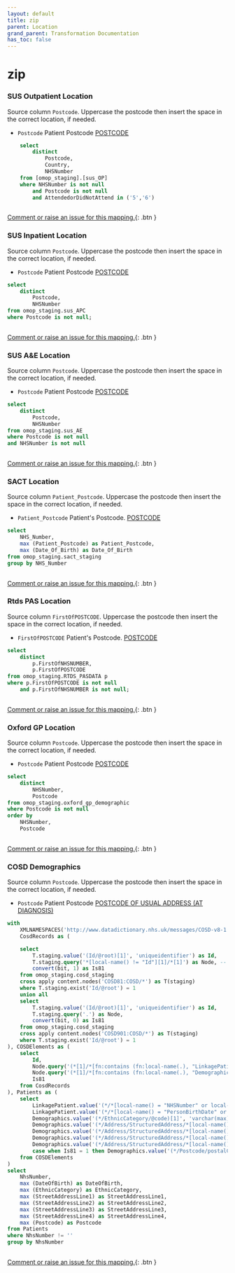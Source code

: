 ```yaml
---
layout: default
title: zip
parent: Location
grand_parent: Transformation Documentation
has_toc: false
---
```

# zip
### SUS Outpatient Location
Source column  `Postcode`.
Uppercase the postcode then insert the space in the correct location, if needed.

* `Postcode` Patient Postcode [POSTCODE](https://www.datadictionary.nhs.uk/data_elements/postcode.html)

```sql
	select
		distinct
			Postcode,
			Country,
			NHSNumber
	from [omop_staging].[sus_OP]
	where NHSNumber is not null
		and Postcode is not null
		and AttendedorDidNotAttend in ('5','6')
	
```


[Comment or raise an issue for this mapping.](https://github.com/answerdigital/oxford-omop-data-mapper/issues/new?title=OMOP%20Location%20table%20zip%20field%20SUS%20Outpatient%20Location%20mapping){: .btn }
### SUS Inpatient Location
Source column  `Postcode`.
Uppercase the postcode then insert the space in the correct location, if needed.

* `Postcode` Patient Postcode [POSTCODE](https://www.datadictionary.nhs.uk/data_elements/postcode.html)

```sql
select
	distinct
		Postcode,
		NHSNumber
from omop_staging.sus_APC
where Postcode is not null;
	
```


[Comment or raise an issue for this mapping.](https://github.com/answerdigital/oxford-omop-data-mapper/issues/new?title=OMOP%20Location%20table%20zip%20field%20SUS%20Inpatient%20Location%20mapping){: .btn }
### SUS A&E Location
Source column  `Postcode`.
Uppercase the postcode then insert the space in the correct location, if needed.

* `Postcode` Patient Postcode [POSTCODE](https://www.datadictionary.nhs.uk/data_elements/postcode.html)

```sql
select
	distinct
		Postcode,
		NHSNumber
from omop_staging.sus_AE
where Postcode is not null
and NHSNumber is not null
	
```


[Comment or raise an issue for this mapping.](https://github.com/answerdigital/oxford-omop-data-mapper/issues/new?title=OMOP%20Location%20table%20zip%20field%20SUS%20A&E%20Location%20mapping){: .btn }
### SACT Location
Source column  `Patient_Postcode`.
Uppercase the postcode then insert the space in the correct location, if needed.

* `Patient_Postcode` Patient's Postcode. [POSTCODE](https://www.datadictionary.nhs.uk/data_elements/postcode.html)

```sql
select
	NHS_Number,
	max (Patient_Postcode) as Patient_Postcode,
	max (Date_Of_Birth) as Date_Of_Birth
from omop_staging.sact_staging
group by NHS_Number
	
```


[Comment or raise an issue for this mapping.](https://github.com/answerdigital/oxford-omop-data-mapper/issues/new?title=OMOP%20Location%20table%20zip%20field%20SACT%20Location%20mapping){: .btn }
### Rtds PAS Location
Source column  `FirstOfPOSTCODE`.
Uppercase the postcode then insert the space in the correct location, if needed.

* `FirstOfPOSTCODE` Patient's Postcode. [POSTCODE](https://www.datadictionary.nhs.uk/data_elements/postcode.html)

```sql
select
	distinct
		p.FirstOfNHSNUMBER,
		p.FirstOfPOSTCODE
from omop_staging.RTDS_PASDATA p
where p.FirstOfPOSTCODE is not null
	and p.FirstOfNHSNUMBER is not null;
	
```


[Comment or raise an issue for this mapping.](https://github.com/answerdigital/oxford-omop-data-mapper/issues/new?title=OMOP%20Location%20table%20zip%20field%20Rtds%20PAS%20Location%20mapping){: .btn }
### Oxford GP Location
Source column  `Postcode`.
Uppercase the postcode then insert the space in the correct location, if needed.

* `Postcode` Patient Postcode [POSTCODE](https://www.datadictionary.nhs.uk/data_elements/postcode.html)

```sql
select
	distinct
		NHSNumber,
		Postcode
from omop_staging.oxford_gp_demographic
where Postcode is not null
order by
	NHSNumber,
	Postcode
	
```


[Comment or raise an issue for this mapping.](https://github.com/answerdigital/oxford-omop-data-mapper/issues/new?title=OMOP%20Location%20table%20zip%20field%20Oxford%20GP%20Location%20mapping){: .btn }
### COSD Demographics
Source column  `Postcode`.
Uppercase the postcode then insert the space in the correct location, if needed.

* `Postcode` Patient Postcode [POSTCODE OF USUAL ADDRESS (AT DIAGNOSIS)](https://www.datadictionary.nhs.uk/data_elements/postcode_of_usual_address__at_diagnosis_.html)

```sql
with 
	XMLNAMESPACES('http://www.datadictionary.nhs.uk/messages/COSD-v8-1' AS COSD81, 'http://www.datadictionary.nhs.uk/messages/COSD-v9-0-1' AS COSD901),
	CosdRecords as ( 

	select
		T.staging.value('(Id/@root)[1]', 'uniqueidentifier') as Id,
		T.staging.query('*[local-name() != "Id"][1]/*[1]') as Node, -- Select the first inner element of the element that is not called Id.
		convert(bit, 1) as Is81
	from omop_staging.cosd_staging
	cross apply content.nodes('COSD81:COSD/*') as T(staging)
	where T.staging.exist('Id/@root') = 1
	union all
	select
		T.staging.value('(Id/@root)[1]', 'uniqueidentifier') as Id,
		T.staging.query('.') as Node,
		convert(bit, 0) as Is81
	from omop_staging.cosd_staging
	cross apply content.nodes('COSD901:COSD/*') as T(staging)
	where T.staging.exist('Id/@root') = 1
), COSDElements as (
	select
		Id,
		Node.query('(*[1]/*[fn:contains (fn:local-name(.), "LinkagePatientId")])[1]') as LinkagePatient,
		Node.query('(*[1]/*[fn:contains (fn:local-name(.), "Demographics")])[1]') as Demographics,
		Is81
	from CosdRecords
), Patients as (
	select
		LinkagePatient.value('(*/*[local-name() = "NHSNumber" or local-name() = "NhsNumber"]/@extension)[1]', 'varchar(max)') as NhsNumber,
		LinkagePatient.value('(*/*[local-name() = "PersonBirthDate" or local-name() = "Birthdate"])[1]', 'varchar(max)') as DateOfBirth,
		Demographics.value('(*/EthnicCategory/@code)[1]', 'varchar(max)') as EthnicCategory,
		Demographics.value('(*/Address/StructuredAddress/*[local-name() = "StreetAddressLine" or local-name() = "streetAddressLine"][1]/text())[1]', 'VARCHAR(255)') as StreetAddressLine1,
		Demographics.value('(*/Address/StructuredAddress/*[local-name() = "StreetAddressLine" or local-name() = "streetAddressLine"][2]/text())[1]', 'VARCHAR(255)') as StreetAddressLine2,
		Demographics.value('(*/Address/StructuredAddress/*[local-name() = "StreetAddressLine" or local-name() = "streetAddressLine"][3]/text())[1]', 'VARCHAR(255)') as StreetAddressLine3,
		Demographics.value('(*/Address/StructuredAddress/*[local-name() = "StreetAddressLine" or local-name() = "streetAddressLine"][4]/text())[1]', 'VARCHAR(255)') as StreetAddressLine4,
		case when Is81 = 1 then Demographics.value('(*/Postcode/postalCode)[1]', 'varchar(max)') else Demographics.value('(*/PostcodeOfUsualAddressAtDiagnosis/text())[1]', 'VARCHAR(10)') end as Postcode
	from COSDElements
)
select
	NhsNumber,
	max (DateOfBirth) as DateOfBirth,
	max (EthnicCategory) as EthnicCategory,
	max (StreetAddressLine1) as StreetAddressLine1,
	max (StreetAddressLine2) as StreetAddressLine2,
	max (StreetAddressLine3) as StreetAddressLine3,
	max (StreetAddressLine4) as StreetAddressLine4,
	max (Postcode) as Postcode
from Patients 
where NhsNumber != ''
group by NhsNumber
	
```


[Comment or raise an issue for this mapping.](https://github.com/answerdigital/oxford-omop-data-mapper/issues/new?title=OMOP%20Location%20table%20zip%20field%20COSD%20Demographics%20mapping){: .btn }
